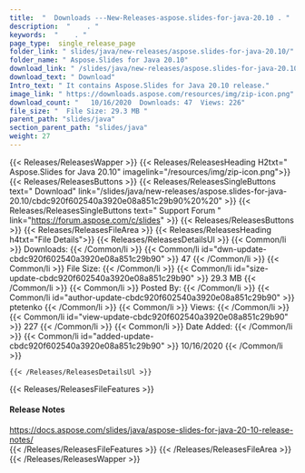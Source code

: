 ```yaml
---
title:  "  Downloads ---New-Releases-aspose.slides-for-java-20.10 . " 
description:  "    . " 
keywords:  "    . " 
page_type:  single_release_page
folder_link: " slides/java/new-releases/aspose.slides-for-java-20.10/"
folder_name: " Aspose.Slides for Java 20.10"
download_link: " /slides/java/new-releases/aspose.slides-for-java-20.10/cbdc920f602540a3920e08a851c29b90"
download_text: " Download"
Intro_text: " It contains Aspose.Slides for Java 20.10 release."
image_link: " https://downloads.aspose.com/resources/img/zip-icon.png"
download_count: "   10/16/2020  Downloads: 47  Views: 226"
file_size: "  File Size: 29.3 MB "
parent_path: "slides/java"
section_parent_path: "slides/java"
weight: 27 
---
```


{{< Releases/ReleasesWapper >}}
  {{< Releases/ReleasesHeading H2txt=" Aspose.Slides for Java 20.10" imagelink="/resources/img/zip-icon.png">}}
  {{< Releases/ReleasesButtons >}}
    {{< Releases/ReleasesSingleButtons text=" Download" link="/slides/java/new-releases/aspose.slides-for-java-20.10/cbdc920f602540a3920e08a851c29b90%20%20" >}}
    {{< Releases/ReleasesSingleButtons text=" Support Forum " link="https://forum.aspose.com/c/slides" >}}
  {{< Releases/ReleasesButtons >}}
  {{< Releases/ReleasesFileArea >}}
    {{< Releases/ReleasesHeading h4txt="File Details">}}
    {{< Releases/ReleasesDetailsUl >}}
            {{< Common/li  >}} Downloads: {{< /Common/li >}} 
      {{< Common/li id="dwn-update-cbdc920f602540a3920e08a851c29b90" >}} 47 {{< /Common/li >}} 
      {{< Common/li  >}} File Size: {{< /Common/li >}} 
      {{< Common/li id="size-update-cbdc920f602540a3920e08a851c29b90" >}} 29.3 MB {{< /Common/li >}} 
      {{< Common/li  >}} Posted By: {{< /Common/li >}} 
      {{< Common/li id="author-update-cbdc920f602540a3920e08a851c29b90" >}} ptetenko {{< /Common/li >}} 
      {{< Common/li  >}} Views: {{< /Common/li >}} 
      {{< Common/li id="view-update-cbdc920f602540a3920e08a851c29b90" >}} 227 {{< /Common/li >}} 
      {{< Common/li  >}} Date Added: {{< /Common/li >}} 
      {{< Common/li id="added-update-cbdc920f602540a3920e08a851c29b90" >}} 10/16/2020 {{< /Common/li >}} 

    {{< /Releases/ReleasesDetailsUl >}}

  {{< Releases/ReleasesFileFeatures >}}
      <h4>Release Notes</h4><div><a href="https://docs.aspose.com/slides/java/aspose-slides-for-java-20-10-release-notes/">https://docs.aspose.com/slides/java/aspose-slides-for-java-20-10-release-notes/</a></div>
  {{< /Releases/ReleasesFileFeatures >}}
 {{< /Releases/ReleasesFileArea >}}
{{< /Releases/ReleasesWapper >}}


